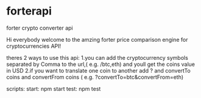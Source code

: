 # forterapi
forter crypto converter api

Hi everybody
welcome to the amzing forter price comparison engine for cryptocurrencies API!

theres 2 ways to use this api:
1.you can add the cryptocurrency symbols separated by Comma to the url,( e.g. /btc,eth) and youll get the coins value in USD
2.if you want to translate one coin to another add ? and convertTo coins and convertFrom coins ( e.g. ?convertTo=btc&convertFrom=eth)

scripts:
start: npm start
test: npm test
